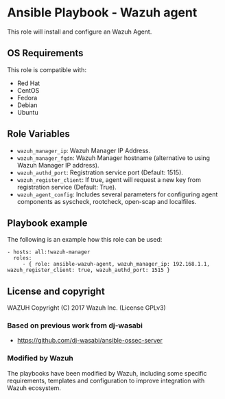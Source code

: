 Ansible Playbook - Wazuh agent
==============================

This role will install and configure an Wazuh Agent.

OS Requirements
----------------

This role is compatible with:
 * Red Hat
 * CentOS
 * Fedora
 * Debian
 * Ubuntu


Role Variables
--------------

* `wazuh_manager_ip`: Wazuh Manager IP Address.
* `wazuh_manager_fqdn`: Wazuh Manager hostname (alternative to using Wazuh Manager IP address).
* `wazuh_authd_port`: Registration service port (Default: 1515).
* `wazuh_register_client`: If true, agent will request a new key from registration service (Default: True).
* `wazuh_agent_config`: Includes several parameters for configuring agent components as syscheck, rootcheck, open-scap and localfiles.


Playbook example
----------------

The following is an example how this role can be used:

    - hosts: all:!wazuh-manager
      roles:
         - { role: ansible-wazuh-agent, wazuh_manager_ip: 192.168.1.1, wazuh_register_client: true, wazuh_authd_port: 1515 }

License and copyright
---------------------

WAZUH Copyright (C) 2017 Wazuh Inc. (License GPLv3)

### Based on previous work from dj-wasabi

  - https://github.com/dj-wasabi/ansible-ossec-server

### Modified by Wazuh

The playbooks have been modified by Wazuh, including some specific requirements, templates and configuration to improve integration with Wazuh ecosystem.
